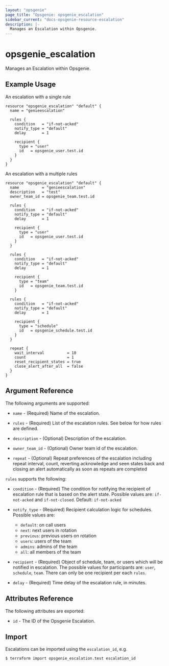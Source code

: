 ```yaml
---
layout: "opsgenie"
page_title: "Opsgenie: opsgenie_escalation"
sidebar_current: "docs-opsgenie-resource-escalation"
description: |-
  Manages an Escalation within Opsgenie.
---
```


# opsgenie_escalation

Manages an Escalation within Opsgenie.

## Example Usage

An escalation with a single rule

```hcl
resource "opsgenie_escalation" "default" {
  name = "genieescalation"

  rules {
    condition   = "if-not-acked"
    notify_type = "default"
    delay       = 1

    recipient {
      type = "user"
      id   = opsgenie_user.test.id
    }
  }
}
```

An escalation with a multiple rules

```hcl
resource "opsgenie_escalation" "default" {
  name          = "genieescalation"
  description   = "test"
  owner_team_id = opsgenie_team.test.id

  rules {
    condition   = "if-not-acked"
    notify_type = "default"
    delay       = 1

    recipient {
      type = "user"
      id   = opsgenie_user.test.id
    }
  }

  rules {
    condition   = "if-not-acked"
    notify_type = "default"
    delay       = 1

    recipient {
      type = "team"
      id   = opsgenie_team.test.id
    }

  rules {
    condition   = "if-not-acked"
    notify_type = "default"
    delay       = 1

    recipient {
      type = "schedule"
      id   = opsgenie_schedule.test.id
    }
  }

  repeat {
    wait_interval          = 10
    count                  = 1
    reset_recipient_states = true
    close_alert_after_all  = false
  }
}
```

## Argument Reference

The following arguments are supported:

* `name` - (Required) Name of the escalation.

* `rules` - (Required) List of the escalation rules. See below for how rules are defined.

* `description` - (Optional) Description of the escalation.

* `owner_team_id` - (Optional) Owner team id of the escalation.

* `repeat` - (Optional) Repeat preferences of the escalation including repeat interval, count, reverting acknowledge and seen states back and closing an alert automatically as soon as repeats are completed

`rules` supports the following:

* `condition` - (Required) The condition for notifying the recipient of escalation rule that is based on the alert state. Possible values are: `if-not-acked` and `if-not-closed`. Default: `if-not-acked`

* `notify_type` - (Required) Recipient calculation logic for schedules. Possible values are:

  - `default`: on call users
  - `next`: next users in rotation
  - `previous`: previous users on rotation
  - `users`: users of the team
  - `admins`: admins of the team
  - `all`: all members of the team

* `recipient` - (Required) Object of schedule, team, or users which will be notified in escalation. The possible values for participants are: `user`, `schedule`, `team`. There can only be one recipient per each `rules`.

* `delay` - (Required) Time delay of the escalation rule, in minutes.

## Attributes Reference

The following attributes are exported:

* `id` - The ID of the Opsgenie Escalation.

## Import

Escalations can be imported using the `escalation_id`, e.g.

`$ terraform import opsgenie_escalation.test escalation_id`
